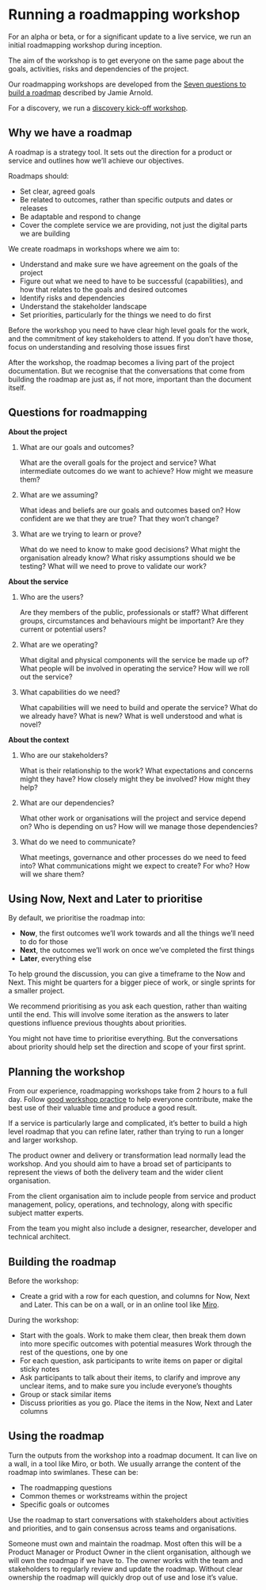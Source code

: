 ---
---

# Running a roadmapping workshop

For an alpha or beta, or for a significant update to a live service, we run an initial roadmapping workshop during inception.

The aim of the workshop is to get everyone on the same page about the goals, activities, risks and dependencies of the project.

Our roadmapping workshops are developed from the [Seven questions to build a roadmap](https://www.jamiearnold.com/blog/2014/07/22/seven-questions-to-build-a-roadmap) described by Jamie Arnold.

For a discovery, we run a [discovery kick-off workshop](http://playbook.dxw.com/#/guides/running-a-discovery-kick-off-workshop).

## Why we have a roadmap

A roadmap is a strategy tool. It sets out the direction for a product or service and outlines how we’ll achieve our objectives.

Roadmaps should:

- Set clear, agreed goals
- Be related to outcomes, rather than specific outputs and dates or releases
- Be adaptable and respond to change
- Cover the complete service we are providing, not just the digital parts we are building

We create roadmaps in workshops where we aim to:

- Understand and make sure we have agreement on the goals of the project
- Figure out what we need to have to be successful (capabilities), and how that relates to the goals and desired outcomes
- Identify risks and dependencies
- Understand the stakeholder landscape
- Set priorities, particularly for the things we need to do first

Before the workshop you need to have clear high level goals for the work, and the commitment of key stakeholders to attend. If you don’t have those, focus on understanding and resolving those issues first

After the workshop, the roadmap becomes a living part of the project documentation. But we recognise that the conversations that come from building the roadmap are just as, if not more, important than the document itself.

## Questions for roadmapping

**About the project**

1. What are our goals and outcomes?

   What are the overall goals for the project and service? What intermediate outcomes do we want to achieve? How might we measure them?

1. What are we assuming?

   What ideas and beliefs are our goals and outcomes based on? How confident are we that they are true? That they won’t change?

1. What are we trying to learn or prove?

   What do we need to know to make good decisions? What might the organisation already know? What risky assumptions should we be testing? What will we need to prove to validate our work?

**About the service**

1. Who are the users?

   Are they members of the public, professionals or staff? What different groups, circumstances and behaviours might be important? Are they current or potential users?

1. What are we operating?

   What digital and physical components will the service be made up of? What people will be involved in operating the service? How will we roll out the service?

1. What capabilities do we need?

   What capabilities will we need to build and operate the service? What do we already have? What is new? What is well understood and what is novel?

**About the context**

1. Who are our stakeholders?

   What is their relationship to the work? What expectations and concerns might they have? How closely might they be involved? How might they help?

1. What are our dependencies?

   What other work or organisations will the project and service depend on? Who is depending on us? How will we manage those dependencies?

1. What do we need to communicate?

   What meetings, governance and other processes do we need to feed into? What communications might we expect to create? For who? How will we share them?

## Using Now, Next and Later to prioritise

By default, we prioritise the roadmap into:

- **Now**, the first outcomes we’ll work towards and all the things we’ll need to do for those
- **Next**, the outcomes we’ll work on once we’ve completed the first things
- **Later**, everything else

To help ground the discussion, you can give a timeframe to the Now and Next. This might be quarters for a bigger piece of work, or single sprints for a smaller project.

We recommend prioritising as you ask each question, rather than waiting until the end. This will involve some iteration as the answers to later questions influence previous thoughts about priorities.

You might not have time to prioritise everything. But the conversations about priority should help set the direction and scope of your first sprint.

## Planning the workshop

From our experience, roadmapping workshops take from 2 hours to a full day. Follow [good workshop practice](http://www.liberatingstructures.com/principles) to help everyone contribute, make the best use of their valuable time and produce a good result.

If a service is particularly large and complicated, it’s better to build a high level roadmap that you can refine later, rather than trying to run a longer and larger workshop.

The product owner and delivery or transformation lead normally lead the workshop. And you should aim to have a broad set of participants to represent the views of both the delivery team and the wider client organisation.

From the client organisation aim to include people from service and product management, policy, operations, and technology, along with specific subject matter experts.

From the team you might also include a designer, researcher, developer and technical architect.

## Building the roadmap

Before the workshop:

- Create a grid with a row for each question, and columns for Now, Next and Later. This can be on a wall, or in an online tool like [Miro](https://miro.com/).

During the workshop:

- Start with the goals. Work to make them clear, then break them down into more specific outcomes with potential measures
  Work through the rest of the questions, one by one
- For each question, ask participants to write items on paper or digital sticky notes
- Ask participants to talk about their items, to clarify and improve any unclear items, and to make sure you include everyone’s thoughts
- Group or stack similar items
- Discuss priorities as you go. Place the items in the Now, Next and Later columns

## Using the roadmap

Turn the outputs from the workshop into a roadmap document. It can live on a wall, in a tool like Miro, or both.
We usually arrange the content of the roadmap into swimlanes. These can be:

- The roadmapping questions
- Common themes or workstreams within the project
- Specific goals or outcomes

Use the roadmap to start conversations with stakeholders about activities and priorities, and to gain consensus across teams and organisations.

Someone must own and maintain the roadmap. Most often this will be a Product Manager or Product Owner in the client organisation, although we will own the roadmap if we have to. The owner works with the team and stakeholders to regularly review and update the roadmap. Without clear ownership the roadmap will quickly drop out of use and lose it’s value.
